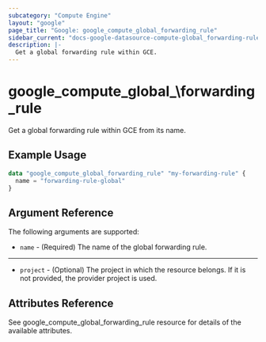 ```yaml
---
subcategory: "Compute Engine"
layout: "google"
page_title: "Google: google_compute_global_forwarding_rule"
sidebar_current: "docs-google-datasource-compute-global_forwarding-rule"
description: |-
  Get a global forwarding rule within GCE.
---
```


# google\_compute\_global_\forwarding\_rule

Get a global forwarding rule within GCE from its name.

## Example Usage

```tf
data "google_compute_global_forwarding_rule" "my-forwarding-rule" {
  name = "forwarding-rule-global"
}
```

## Argument Reference

The following arguments are supported:

* `name` - (Required) The name of the global forwarding rule.

- - -

* `project` - (Optional) The project in which the resource belongs. If it
    is not provided, the provider project is used.

## Attributes Reference
See google_compute_global_forwarding_rule resource for details of the available attributes.
